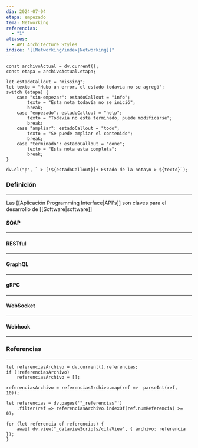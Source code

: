 ```yaml
---
dia: 2024-07-04
etapa: empezado
tema: Networking
referencias:
  - "1"
aliases:
  - API Architecture Styles
indice: "[[Networking/index|Networking]]"
---
```

```dataviewjs
const archivoActual = dv.current();
const etapa = archivoActual.etapa;

let estadoCallout = "missing";
let texto = "Hubo un error, el estado todavia no se agregó";
switch (etapa) {
	case "sin-empezar": estadoCallout = "info"; 
		texto = "Esta nota todavía no se inició";
		break;
	case "empezado": estadoCallout = "help"; 
		texto = "Todavía no esta terminado, puede modificarse";
		break;
	case "ampliar": estadoCallout = "todo"; 
		texto = "Se puede ampliar el contenido";
		break;
	case "terminado": estadoCallout = "done"; 
		texto = "Esta nota esta completa";
		break;
}

dv.el("p", ` > [!${estadoCallout}]+ Estado de la nota\n > ${texto}`);
```
### Definición
---
Las [[Aplicación Programming Interface|API's]] son claves para el desarrollo de [[Software|software]]

#### SOAP
---


#### RESTful
---


#### GraphQL
---


#### gRPC
---


#### WebSocket
---


#### Webhook
---




### Referencias
---
```dataviewjs
let referenciasArchivo = dv.current().referencias;
if (!referenciasArchivo)
	referenciasArchivo = [];

referenciasArchivo = referenciasArchivo.map(ref =>  parseInt(ref, 10));

let referencias = dv.pages('"_referencias"')
	.filter(ref => referenciasArchivo.indexOf(ref.numReferencia) >= 0);

for (let referencia of referencias) {
	await dv.view("_dataviewScripts/citaView", { archivo: referencia });
}
```